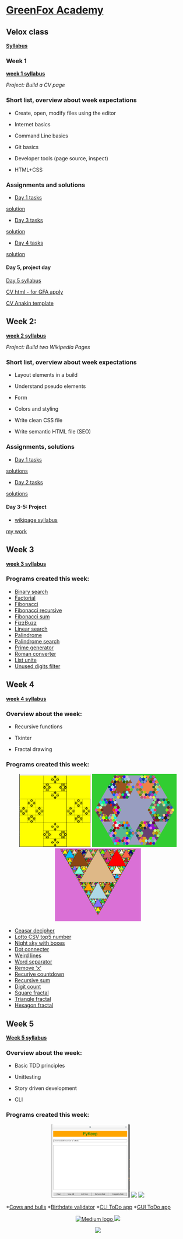 
# [GreenFox Academy](http://www.greenfoxacademy.com/)
## Velox class 



[**Syllabus**](https://github.com/szepnapot/velox-syllabus "fork")


### Week 1

[**week 1 syllabus**](https://github.com/greenfox-velox/velox-syllabus/tree/master/week-01)

*Project: Build a CV page*

### Short list, overview about week expectations

* Create, open, modify files using the editor

* Internet basics

* Command Line basics

* Git basics

* Developer tools (page source, inspect)

* HTML+CSS

### Assignments and solutions

* [Day 1 tasks](https://github.com/greenfox-velox/velox-syllabus/tree/master/week-01/1-introduction)

[solution](https://github.com/greenfox-velox/szepnapot/tree/master/week-01/day-1)

* [Day 3 tasks](https://github.com/greenfox-velox/velox-syllabus/tree/master/week-01/3-command-line)

[solution](https://github.com/greenfox-velox/szepnapot/tree/master/week-01/day-3)

* [Day 4 tasks](https://github.com/greenfox-velox/velox-syllabus/tree/master/week-01/4-html-css)

[solution](https://github.com/greenfox-velox/szepnapot/tree/master/week-01/day-4)

#### Day 5, project day

[Day 5 syllabus](https://github.com/greenfox-velox/velox-syllabus/tree/master/week-01/5-cv)

[CV html - for GFA apply](https://szepnapot.github.io "CV page")

[CV Anakin template](https://szepnapot.github.io/anakin "Anakin CV")


## Week 2:

[**week 2 syllabus**](https://github.com/greenfox-velox/velox-syllabus/tree/master/week-02)  

*Project: Build two Wikipedia Pages*

### Short list, overview about week expectations

* Layout elements in a build

* Understand pseudo elements

* Form

* Colors and styling

* Write clean CSS file

* Write semantic HTML file (SEO)

### Assignments, solutions

* [Day 1 tasks](https://github.com/greenfox-velox/velox-syllabus/tree/master/week-02/1-layout)

[solutions](https://github.com/greenfox-velox/szepnapot/tree/master/week-02/day-1)

* [Day 2 tasks](https://github.com/greenfox-velox/velox-syllabus/tree/master/week-02/2-forms)

[solutions](https://github.com/greenfox-velox/szepnapot/tree/master/week-02/day-2)

#### Day 3-5: Project 

* [wikipage syllabus](https://github.com/greenfox-velox/velox-syllabus/tree/master/week-02/3-advanced-css)

[my work](https://szepnapot.github.io/wikipage)


## Week 3

[**week 3 syllabus**](https://github.com/greenfox-velox/velox-syllabus/tree/master/week-03)

### Programs created this week:

* [Binary search](https://github.com/greenfox-velox/szepnapot/blob/master/week-03/day-1/binary.py)
* [Factorial](https://github.com/greenfox-velox/szepnapot/blob/master/week-03/day-1/factorial.py)
* [Fibonacci](https://github.com/greenfox-velox/szepnapot/blob/master/week-03/day-1/fibonacci.py)
* [Fibonacci recursive](https://github.com/greenfox-velox/szepnapot/blob/master/week-03/day-1/fibonacci_recursive.py)
* [Fibonacci sum](https://github.com/greenfox-velox/szepnapot/blob/master/week-03/day-1/fibonacci_sum_easy.py)
* [FizzBuzz](https://github.com/greenfox-velox/szepnapot/blob/master/week-03/day-1/fizzbuzz.py)
* [Linear search](https://github.com/greenfox-velox/szepnapot/blob/master/week-03/day-1/linear_search.py)
* [Palindrome](https://github.com/greenfox-velox/szepnapot/blob/master/week-03/day-1/palindrome.py)
* [Palindrome search](https://github.com/greenfox-velox/szepnapot/blob/master/week-03/day-1/palindrome_search.py)
* [Prime generator](https://github.com/greenfox-velox/szepnapot/blob/master/week-03/day-1/prime_generator.py)
* [Roman converter](https://github.com/greenfox-velox/szepnapot/blob/master/week-03/day-1/roman_nums.py)
* [List unite](https://github.com/greenfox-velox/szepnapot/blob/master/week-03/day-1/union.py)
* [Unused digits filter](https://github.com/greenfox-velox/szepnapot/blob/master/week-03/day-4/filter_unused_digits.py)

## Week 4

[**week 4 syllabus**](https://github.com/greenfox-velox/velox-syllabus/tree/master/week-04)

### Overview about the week:

* Recursive functions

* Tkinter

* Fractal drawing

### Programs created this week:
<p align="center">
  <img src="https://github.com/greenfox-velox/szepnapot/blob/master/week-04/4-recursion/squarefractal.png" height="200px">
  <img src="https://github.com/greenfox-velox/szepnapot/blob/master/week-04/5-fractals/hexagon.png" height="200px">
  <img src="https://github.com/greenfox-velox/szepnapot/blob/master/week-04/5-fractals/triangle.png" height="200px">
</p>

* [Ceasar decipher](https://github.com/greenfox-velox/szepnapot/blob/master/week-04/01_io/crypto_4encoded.py#L2)
* [Lotto CSV top5 number](https://github.com/greenfox-velox/szepnapot/blob/master/week-04/02_pip/lottery/lottery.py)
* [Night sky with boxes](https://github.com/greenfox-velox/szepnapot/blob/master/week-04/3-graphics/16.py)
* [Dot connecter](https://github.com/greenfox-velox/szepnapot/blob/master/week-04/3-graphics/15.py)
* [Weird lines](https://github.com/greenfox-velox/szepnapot/blob/master/week-04/3-graphics/r1.py)
* [Word separator](https://github.com/greenfox-velox/szepnapot/blob/master/week-04/4-recursion/9.py)
* [Remove 'x'](https://github.com/greenfox-velox/szepnapot/blob/master/week-04/4-recursion/8.py)
* [Recurive countdown](https://github.com/greenfox-velox/szepnapot/blob/master/week-04/4-recursion/1.py)
* [Recursive sum](https://github.com/greenfox-velox/szepnapot/blob/master/week-04/4-recursion/2.py)
* [Digit count](https://github.com/greenfox-velox/szepnapot/blob/master/week-04/4-recursion/3.py)
* [Square fractal](https://github.com/greenfox-velox/szepnapot/blob/master/week-04/4-recursion/recursive_graphic.py)
* [Triangle fractal](https://github.com/greenfox-velox/szepnapot/blob/master/week-04/5-fractals/triangle_fractal.py)
* [Hexagon fractal](https://github.com/greenfox-velox/szepnapot/blob/master/week-04/5-fractals/hexagon_fractal.py)

## Week 5

[**Week 5 syllabus**](https://github.com/greenfox-velox/velox-syllabus/tree/master/week-05)

### Overview about the week:

* Basic TDD principles

* Unittesting

* Story driven development

* CLI

### Programs created this week:
<p align="center">
  <img src="https://github.com/greenfox-velox/szepnapot/blob/master/week-05/pykeep.png" height="200px">
  <img src="http://i.imgur.com/8Mdc3UN.png" height="200px">
  <img src="http://i.imgur.com/K6IyYzG.png" height="200px">
</p>

*[Cows and bulls](https://github.com/greenfox-velox/szepnapot/blob/master/week-05/1-tdd/cows_and_bulls.py)
*[Birthdate validator](https://github.com/greenfox-velox/szepnapot/blob/master/week-05/3-exceptions/3.py)
*[CLI ToDo app](https://github.com/greenfox-velox/szepnapot/blob/master/week-05/todo_app.py)
*[GUI ToDo app](https://github.com/greenfox-velox/szepnapot/blob/master/week-05/todo_gui.py)


<p align="center">
  <a href="https://medium.com/@pocok" target="_blank">
  <img src="https://cdn-images-1.medium.com/max/800/1*5ztbgEt4NqpVaxTc64C-XA.png" alt="Medium logo">
  </a>

  <a href="http://www.codewars.com/users/szepnapot" target="_blank">
  <img src="https://d2gn4xht817m0g.cloudfront.net/p/product_screenshots/images/preview505/000/155/390/155390-0e6082933ef0647e22246e2791de61a46afb1ec1.jpg?1364103310">
  </a>
</p>
<p align="center">
  <a href="http://referrals.trhou.se/peterlodri" target="_blank">
  <img src="https://static.teamtreehouse.com/assets/content/referral-badge-grn.png" height=200px>
  </a>
</p>

